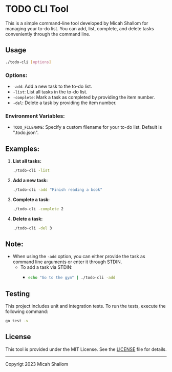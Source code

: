# TODO CLI Tool

This is a simple command-line tool developed by Micah Shallom for managing your to-do list. You can add, list, complete, and delete tasks conveniently through the command line.

## Usage

```bash
./todo-cli [options]
```

### Options:

- `-add`: Add a new task to the to-do list.
- `-list`: List all tasks in the to-do list.
- `-complete`: Mark a task as completed by providing the item number.
- `-del`: Delete a task by providing the item number.

### Environment Variables:

- `TODO_FILENAME`: Specify a custom filename for your to-do list. Default is ".todo.json".

## Examples:

1. **List all tasks:**

    ```bash
    ./todo-cli -list
    ```

2. **Add a new task:**

    ```bash
    ./todo-cli -add "Finish reading a book"
    ```

3. **Complete a task:**

    ```bash
    ./todo-cli -complete 2
    ```

4. **Delete a task:**

    ```bash
    ./todo-cli -del 3
    ```

## Note:

- When using the `-add` option, you can either provide the task as command line arguments or enter it through STDIN.
    - To add a task via STDIN:
      - ```bash
        echo "Go to the gym" | ./todo-cli -add
        ```
## Testing
This project includes unit and integration tests. To run the tests, execute the following command:

```bash
go test -v
```


## License

This tool is provided under the MIT License. See the [LICENSE](LICENSE) file for details.

---

Copyrigt 2023 Micah Shallom